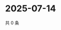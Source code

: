 # 2025-07-14

共 0 条

<!-- BEGIN ZHIHUVIDEO -->
<!-- 最后更新时间 Mon Jul 14 2025 14:19:29 GMT+0800 (China Standard Time) -->

<!-- END ZHIHUVIDEO -->
